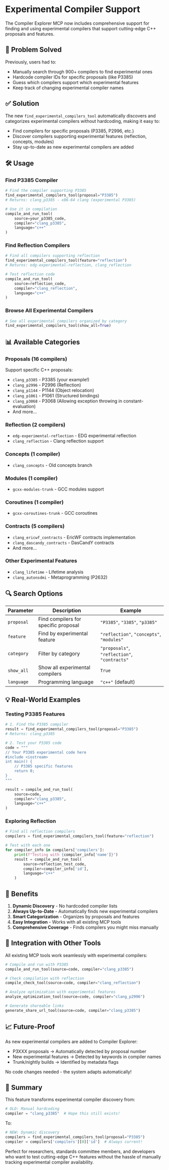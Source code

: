 # Experimental Compiler Support

The Compiler Explorer MCP now includes comprehensive support for finding and using experimental compilers that support cutting-edge C++ proposals and features.

## 🎯 Problem Solved

Previously, users had to:
- Manually search through 900+ compilers to find experimental ones
- Hardcode compiler IDs for specific proposals (like P3385)  
- Guess which compilers support which experimental features
- Keep track of changing experimental compiler names

## ✅ Solution

The new `find_experimental_compilers_tool` automatically discovers and categorizes experimental compilers without hardcoding, making it easy to:
- Find compilers for specific proposals (P3385, P2996, etc.)
- Discover compilers supporting experimental features (reflection, concepts, modules)
- Stay up-to-date as new experimental compilers are added

## 🛠️ Usage

### Find P3385 Compiler
```python
# Find the compiler supporting P3385
find_experimental_compilers_tool(proposal="P3385")
# Returns: clang_p3385 - x86-64 clang (experimental P3385)

# Use it in compilation
compile_and_run_tool(
    source=your_p3385_code,
    compiler="clang_p3385", 
    language="c++"
)
```

### Find Reflection Compilers
```python
# Find all compilers supporting reflection
find_experimental_compilers_tool(feature="reflection")
# Returns: edg-experimental-reflection, clang_reflection

# Test reflection code
compile_and_run_tool(
    source=reflection_code,
    compiler="clang_reflection",
    language="c++"
)
```

### Browse All Experimental Compilers
```python
# See all experimental compilers organized by category
find_experimental_compilers_tool(show_all=True)
```

## 📊 Available Categories

### **Proposals** (16 compilers)
Support specific C++ proposals:
- `clang_p3385` - P3385 (your example!)
- `clang_p2996` - P2996 (Reflection)
- `clang_p1144` - P1144 (Object relocation)
- `clang_p1061` - P1061 (Structured bindings)
- `clang_p3068` - P3068 (Allowing exception throwing in constant-evaluation)
- And more...

### **Reflection** (2 compilers)
- `edg-experimental-reflection` - EDG experimental reflection
- `clang_reflection` - Clang reflection support

### **Concepts** (1 compiler)
- `clang_concepts` - Old concepts branch

### **Modules** (1 compiler) 
- `gcxx-modules-trunk` - GCC modules support

### **Coroutines** (1 compiler)
- `gcxx-coroutines-trunk` - GCC coroutines

### **Contracts** (5 compilers)
- `clang_ericwf_contracts` - EricWF contracts implementation
- `clang_dascandy_contracts` - DasCandY contracts
- And more...

### **Other Experimental Features**
- `clang_lifetime` - Lifetime analysis
- `clang_autonsdmi` - Metaprogramming (P2632)

## 🔍 Search Options

| Parameter | Description | Example |
|-----------|-------------|---------|
| `proposal` | Find compilers for specific proposal | `"P3385"`, `"3385"`, `"p3385"` |
| `feature` | Find by experimental feature | `"reflection"`, `"concepts"`, `"modules"` |
| `category` | Filter by category | `"proposals"`, `"reflection"`, `"contracts"` |
| `show_all` | Show all experimental compilers | `True` |
| `language` | Programming language | `"c++"` (default) |

## 💡 Real-World Examples

### Testing P3385 Features
```python
# 1. Find the P3385 compiler
result = find_experimental_compilers_tool(proposal="P3385")
# Returns: clang_p3385

# 2. Test your P3385 code
code = """
// Your P3385 experimental code here
#include <iostream>
int main() {
    // P3385 specific features
    return 0;
}
"""

result = compile_and_run_tool(
    source=code,
    compiler="clang_p3385",
    language="c++"
)
```

### Exploring Reflection
```python
# Find all reflection compilers
compilers = find_experimental_compilers_tool(feature="reflection")

# Test with each one
for compiler_info in compilers['compilers']:
    print(f"Testing with {compiler_info['name']}")
    result = compile_and_run_tool(
        source=reflection_test_code,
        compiler=compiler_info['id'],
        language="c++"
    )
```

## 🚀 Benefits

1. **Dynamic Discovery** - No hardcoded compiler lists
2. **Always Up-to-Date** - Automatically finds new experimental compilers
3. **Smart Categorization** - Organizes by proposals and features  
4. **Easy Integration** - Works with all existing MCP tools
5. **Comprehensive Coverage** - Finds compilers you might miss manually

## 🔧 Integration with Other Tools

All existing MCP tools work seamlessly with experimental compilers:

```python
# Compile and run with P3385
compile_and_run_tool(source=code, compiler="clang_p3385")

# Check compilation with reflection
compile_check_tool(source=code, compiler="clang_reflection")

# Analyze optimization with experimental features
analyze_optimization_tool(source=code, compiler="clang_p2996")

# Generate shareable links
generate_share_url_tool(source=code, compiler="clang_p3385")
```

## 📈 Future-Proof

As new experimental compilers are added to Compiler Explorer:
- P3XXX proposals → Automatically detected by proposal number
- New experimental features → Detected by keywords in compiler names
- Trunk/nightly builds → Identified by metadata flags

No code changes needed - the system adapts automatically!

## 🎉 Summary

This feature transforms experimental compiler discovery from:
```python
# OLD: Manual hardcoding
compiler = "clang_p3385"  # Hope this still exists!
```

To:
```python  
# NEW: Dynamic discovery
compilers = find_experimental_compilers_tool(proposal="P3385")
compiler = compilers['compilers'][0]['id']  # Always current!
```

Perfect for researchers, standards committee members, and developers who want to test cutting-edge C++ features without the hassle of manually tracking experimental compiler availability.